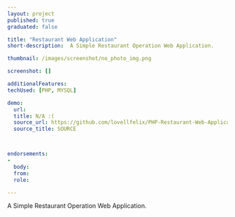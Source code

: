 ```yaml
---
layout: project
published: true
graduated: false

title: "Restaurant Web Application"
short-description:  A Simple Restaurant Operation Web Application.

thumbnail: /images/screenshot/no_photo_img.png

screenshot: []

additionalFeatures:
techUsed: [PHP, MYSQL]

demo:
  url:
  title: N/A :(
  source_url: https://github.com/lovellfelix/PHP-Restaurant-Web-Application
  source_title: SOURCE



endorsements:
-
  body:
  from:
  role:

---
```


A Simple Restaurant Operation Web Application.
